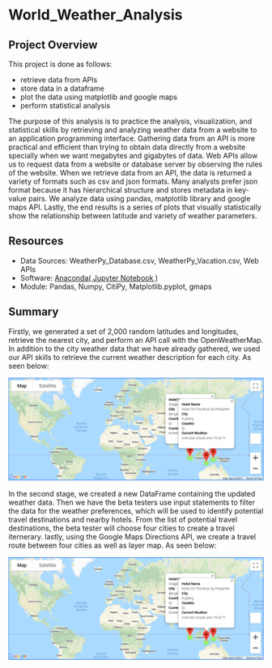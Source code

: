 # World_Weather_Analysis
## Project Overview
This project is done as follows: 
   - retrieve data from APIs 
   - store data in a dataframe
   - plot the data using matplotlib and google maps
   - perform statistical analysis
   
 The purpose of this analysis is to practice the analysis, visualization, and statistical skills by retrieving and analyzing weather data from 
 a website to an application programming interface. Gathering data from an API is more practical and efficient than trying to obtain data directly from
 a website specially when we want megabytes and gigabytes of data.
 Web APIs allow us to request data from a website or database server by observing the rules of the website. When we retrieve data from an API, the data is returned 
 a variety of formats such as csv and json formats. Many analysts prefer json format because it has hierarchical structure and stores metadata in key-value pairs. 
 We analyze data using pandas, matplotlib library and google maps API. Lastly, the end results is a series of plots that visually statistically show the relationship between latitude and variety of weather parameters. 
 
## Resources
- Data Sources: WeatherPy_Database.csv, WeatherPy_Vacation.csv, Web APIs
- Software: [Anaconda( Jupyter Notebook )](https://www.anaconda.com/products/individual)
- Module: Pandas, Numpy, CitiPy, Matplotlib.pyplot, gmaps




## Summary
Firstly, we generated a set of 2,000 random latitudes and longitudes, retrieve the nearest city, and perform an API call with the OpenWeatherMap. In addition
to the city weather data that we have already gathered, we used our API skills to retrieve the current weather description for each city. As seen below:


![here](https://github.com/halmasieh/World_Weather_Analysis/blob/main/Vacation_Itinerary/WeatherPy_travel_map_markers.png)



In the second stage, we created a new DataFrame containing the updated weather data. Then we have the beta testers use input statements to filter 
the data for the weather preferences, which will be used to identify potential travel destinations and nearby hotels. From the list of potential 
travel destinations, the beta tester will choose four cities to create a travel iternerary. lastly, using the Google Maps Directions API, we create 
a travel route between four cities as well as layer map. As seen below:


![here](https://github.com/halmasieh/World_Weather_Analysis/blob/main/Vacation_Itinerary/WeatherPy_travel_map_markers.png)


